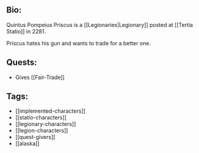 ## Bio:

Quintus Pompeius Priscus is a [[Legionaries|Legionary]] posted at [[Tertia Statio]] in 2281.

Priscus hates his gun and wants to trade for a better one.

## Quests:

- Gives [[Fair-Trade]]

## Tags:

- [[implemented-characters]]
- [[statio-characters]]
- [[legionary-characters]]
- [[legion-characters]]
- [[quest-givers]]
- [[alaska]]